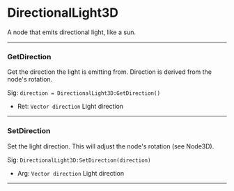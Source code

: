 # DirectionalLight3D

A node that emits directional light, like a sun.

---
### GetDirection
Get the direction the light is emitting from. Direction is derived from the node's rotation.

Sig: `direction = DirectionalLight3D:GetDirection()`
 - Ret: `Vector direction` Light direction
---
### SetDirection
Set the light direction. This will adjust the node's rotation (see Node3D).

Sig: `DirectionalLight3D:SetDirection(direction)`
 - Arg: `Vector direction` Light direction
---